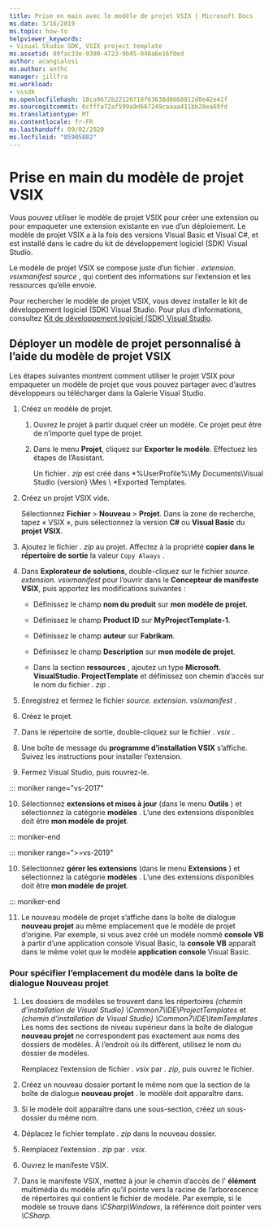 ```yaml
---
title: Prise en main avec le modèle de projet VSIX | Microsoft Docs
ms.date: 3/16/2019
ms.topic: how-to
helpviewer_keywords:
- Visual Studio SDK, VSIX project template
ms.assetid: 89fac33e-9380-4723-9b45-048a6e16f0ed
author: acangialosi
ms.author: anthc
manager: jillfra
ms.workload:
- vssdk
ms.openlocfilehash: 18ca9672b22120718f63638d8668812d0e42e41f
ms.sourcegitcommit: 6cfffa72af599a9d667249caaaa411bb28ea69fd
ms.translationtype: MT
ms.contentlocale: fr-FR
ms.lasthandoff: 09/02/2020
ms.locfileid: "85905882"
---
```

# <a name="get-started-with-the-vsix-project-template"></a>Prise en main du modèle de projet VSIX

Vous pouvez utiliser le modèle de projet VSIX pour créer une extension ou pour empaqueter une extension existante en vue d’un déploiement. Le modèle de projet VSIX a à la fois des versions Visual Basic et Visual C#, et est installé dans le cadre du kit de développement logiciel (SDK) Visual Studio.

 Le modèle de projet VSIX se compose juste d’un fichier *. extension. vsixmanifest source* , qui contient des informations sur l’extension et les ressources qu’elle envoie.

 Pour rechercher le modèle de projet VSIX, vous devez installer le kit de développement logiciel (SDK) Visual Studio. Pour plus d’informations, consultez [Kit de développement logiciel (SDK) Visual Studio](../extensibility/visual-studio-sdk.md).

## <a name="deploy-a-custom-project-template-using-the-vsix-project-template"></a>Déployer un modèle de projet personnalisé à l’aide du modèle de projet VSIX

 Les étapes suivantes montrent comment utiliser le projet VSIX pour empaqueter un modèle de projet que vous pouvez partager avec d’autres développeurs ou télécharger dans la Galerie Visual Studio.

1. Créez un modèle de projet.

    1. Ouvrez le projet à partir duquel créer un modèle. Ce projet peut être de n’importe quel type de projet.

    2. Dans le menu **Projet**, cliquez sur **Exporter le modèle**. Effectuez les étapes de l’Assistant.

         Un fichier *. zip* est créé dans *%UserProfile%\My Documents\Visual Studio {version} \Mes \\ *Exported Templates.

2. Créez un projet VSIX vide.

     Sélectionnez **Fichier** > **Nouveau** > **Projet**. Dans la zone de recherche, tapez « VSIX », puis sélectionnez la version **C#** ou **Visual Basic** du **projet VSIX**.

3. Ajoutez le fichier *. zip* au projet. Affectez à la propriété **copier dans le répertoire de sortie** la valeur `Copy Always` .

4. Dans **Explorateur de solutions**, double-cliquez sur le fichier *source. extension. vsixmanifest* pour l’ouvrir dans le **Concepteur de manifeste VSIX**, puis apportez les modifications suivantes :

    - Définissez le champ **nom du produit** sur **mon modèle de projet**.

    - Définissez le champ **Product ID** sur **MyProjectTemplate-1**.

    - Définissez le champ **auteur** sur **Fabrikam**.

    - Définissez le champ **Description** sur **mon modèle de projet**.

    - Dans la section **ressources** , ajoutez un type **Microsoft. VisualStudio. ProjectTemplate** et définissez son chemin d’accès sur le nom du fichier *. zip* .

5. Enregistrez et fermez le fichier *source. extension. vsixmanifest* .

6. Créez le projet.

7. Dans le répertoire de sortie, double-cliquez sur le fichier *. vsix* .

8. Une boîte de message du **programme d’installation VSIX** s’affiche. Suivez les instructions pour installer l’extension.

9. Fermez Visual Studio, puis rouvrez-le.

::: moniker range="vs-2017"

10. Sélectionnez **extensions et mises à jour** (dans le menu **Outils** ) et sélectionnez la catégorie **modèles** . L’une des extensions disponibles doit être **mon modèle de projet**.

::: moniker-end

::: moniker range=">=vs-2019"

10. Sélectionnez **gérer les extensions** (dans le menu **Extensions** ) et sélectionnez la catégorie **modèles** . L’une des extensions disponibles doit être **mon modèle de projet**.

::: moniker-end

11. Le nouveau modèle de projet s’affiche dans la boîte de dialogue **nouveau projet** au même emplacement que le modèle de projet d’origine. Par exemple, si vous avez créé un modèle nommé **console VB** à partir d’une application console Visual Basic, la **console VB** apparaît dans le même volet que le modèle **application console** Visual Basic.

### <a name="to-specify-the-location-of-the-template-in-the-new-project-dialog-box"></a>Pour spécifier l’emplacement du modèle dans la boîte de dialogue Nouveau projet

1. Les dossiers de modèles se trouvent dans les répertoires *{chemin d’installation de Visual Studio} \Common7\IDE\ProjectTemplates* et *{chemin d’installation de Visual Studio} \Common7\IDE\ItemTemplates* . Les noms des sections de niveau supérieur dans la boîte de dialogue **nouveau projet** ne correspondent pas exactement aux noms des dossiers de modèles. À l’endroit où ils diffèrent, utilisez le nom du dossier de modèles.

    Remplacez l’extension de fichier *. vsix* par *. zip*, puis ouvrez le fichier.

2. Créez un nouveau dossier portant le même nom que la section de la boîte de dialogue **nouveau projet** . le modèle doit apparaître dans.

3. Si le modèle doit apparaître dans une sous-section, créez un sous-dossier du même nom.

4. Déplacez le fichier template *. zip* dans le nouveau dossier.

5. Remplacez l’extension *. zip* par *. vsix*.

6. Ouvrez le manifeste VSIX.

7. Dans le manifeste VSIX, mettez à jour le chemin d’accès de l' **élément** multimédia du modèle afin qu’il pointe vers la racine de l’arborescence de répertoires qui contient le fichier de modèle. Par exemple, si le modèle se trouve dans *\CSharp\Windows*, la référence doit pointer vers *\CSharp*.
